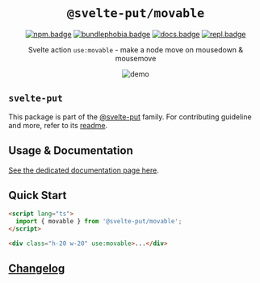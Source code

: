 <div align="center">

# `@svelte-put/movable`

[![npm.badge]][npm] [![bundlephobia.badge]][bundlephobia] [![docs.badge]][docs] [![repl.badge]][repl]

Svelte action `use:movable` - make a node move on mousedown & mousemove

![demo](https://raw.githubusercontent.com/vnphanquang/svelte-put/main/packages/movable/static/images/demo.gif)

</div>

## `svelte-put`

This package is part of the [@svelte-put][github.monorepo] family. For contributing guideline and more, refer to its [readme][github.monorepo].

## Usage & Documentation

[See the dedicated documentation page here][docs].

## Quick Start

```html
<script lang="ts">
  import { movable } from '@svelte-put/movable';
</script>

<div class="h-20 w-20" use:movable>...</div>
```

## [Changelog][github.changelog]

<!-- github specifics -->

[github.monorepo]: https://github.com/vnphanquang/svelte-put
[github.changelog]: https://github.com/vnphanquang/svelte-put/blob/main/packages/movable/CHANGELOG.md
[github.issues]: https://github.com/vnphanquang/svelte-put/issues?q=

<!-- heading badge -->

[npm.badge]: https://img.shields.io/npm/v/@svelte-put/movable
[npm]: https://www.npmjs.com/package/@svelte-put/movable
[bundlephobia.badge]: https://img.shields.io/bundlephobia/minzip/@svelte-put/movable?label=minzipped
[bundlephobia]: https://bundlephobia.com/package/@svelte-put/movable
[repl]: https://svelte.dev/repl/88a7c1fc2e134db7b58786d5f385fc5d
[repl.badge]: https://img.shields.io/static/v1?label=&message=Svelte+REPL&logo=svelte&logoColor=fff&color=ff3e00
[docs]: https://svelte-put.vnphanquang.com/docs/movable
[docs.badge]: https://img.shields.io/badge/-Docs%20Site-blue
